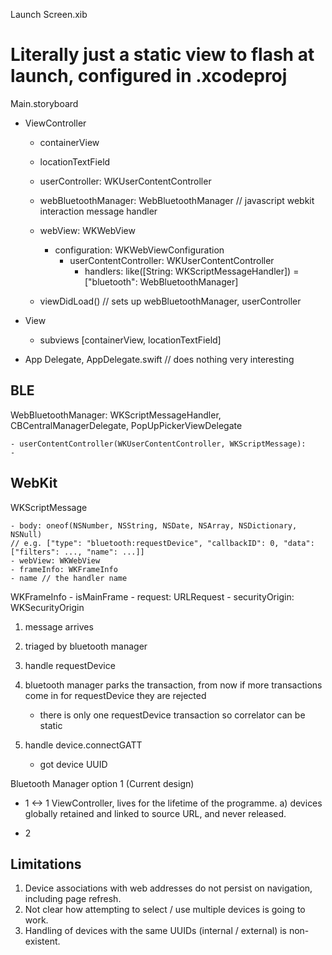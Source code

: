 Launch Screen.xib

# Literally just a static view to flash at launch, configured in .xcodeproj 

Main.storyboard

- ViewController

    - containerView
    - locationTextField
    - userController: WKUserContentController 
    - webBluetoothManager: WebBluetoothManager // javascript webkit interaction message handler
    - webView: WKWebView
        - configuration: WKWebViewConfiguration
            - userContentController: WKUserContentController
                - handlers: like([String: WKScriptMessageHandler]) = ["bluetooth": WebBluetoothManager]
  
    - viewDidLoad()
        // sets up webBluetoothManager, userController
    

- View
    - subviews [containerView, locationTextField]

- App Delegate, AppDelegate.swift // does nothing very interesting


## BLE

WebBluetoothManager: WKScriptMessageHandler, CBCentralManagerDelegate, PopUpPickerViewDelegate

    - userContentController(WKUserContentController, WKScriptMessage):
    - 


## WebKit

WKScriptMessage

    - body: oneof(NSNumber, NSString, NSDate, NSArray, NSDictionary, NSNull)
    // e.g. ["type": "bluetooth:requestDevice", "callbackID": 0, "data": ["filters": ..., "name": ...]]
    - webView: WKWebView
    - frameInfo: WKFrameInfo
    - name // the handler name 



WKFrameInfo
    - isMainFrame
    - request: URLRequest
    - securityOrigin: WKSecurityOrigin


1. message arrives
2. triaged by bluetooth manager

1. handle requestDevice
2. bluetooth manager parks the transaction, from now if more transactions come in for requestDevice they are rejected
   - there is only one requestDevice transaction so correlator can be static

2. handle device.connectGATT
   - got device UUID



Bluetooth Manager option 1 (Current design)

- 1 <-> 1 ViewController, lives for the lifetime of the programme.
  a) devices globally retained and linked to source URL, and never released.

- 2 

## Limitations

1. Device associations with web addresses do not persist on navigation, including page refresh.
2. Not clear how attempting to select / use multiple devices is going to work.
3. Handling of devices with the same UUIDs (internal / external) is non-existent.

